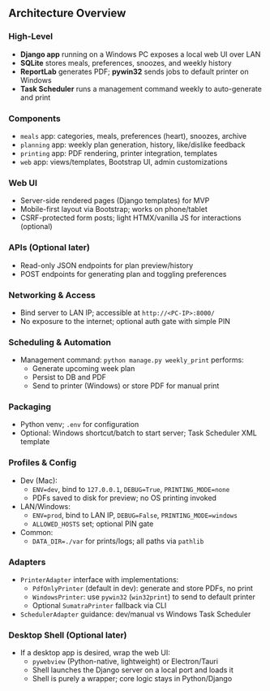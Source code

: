 ## Architecture Overview

### High-Level
- **Django app** running on a Windows PC exposes a local web UI over LAN
- **SQLite** stores meals, preferences, snoozes, and weekly history
- **ReportLab** generates PDF; **pywin32** sends jobs to default printer on Windows
- **Task Scheduler** runs a management command weekly to auto-generate and print

### Components
- `meals` app: categories, meals, preferences (heart), snoozes, archive
- `planning` app: weekly plan generation, history, like/dislike feedback
- `printing` app: PDF rendering, printer integration, templates
- `web` app: views/templates, Bootstrap UI, admin customizations

### Web UI
- Server-side rendered pages (Django templates) for MVP
- Mobile-first layout via Bootstrap; works on phone/tablet
- CSRF-protected form posts; light HTMX/vanilla JS for interactions (optional)

### APIs (Optional later)
- Read-only JSON endpoints for plan preview/history
- POST endpoints for generating plan and toggling preferences

### Networking & Access
- Bind server to LAN IP; accessible at `http://<PC-IP>:8000/`
- No exposure to the internet; optional auth gate with simple PIN

### Scheduling & Automation
- Management command: `python manage.py weekly_print` performs:
  - Generate upcoming week plan
  - Persist to DB and PDF
  - Send to printer (Windows) or store PDF for manual print

### Packaging
- Python venv; `.env` for configuration
- Optional: Windows shortcut/batch to start server; Task Scheduler XML template

### Profiles & Config
- Dev (Mac):
  - `ENV=dev`, bind to `127.0.0.1`, `DEBUG=True`, `PRINTING_MODE=none`
  - PDFs saved to disk for preview; no OS printing invoked
- LAN/Windows:
  - `ENV=prod`, bind to LAN IP, `DEBUG=False`, `PRINTING_MODE=windows`
  - `ALLOWED_HOSTS` set; optional PIN gate
- Common:
  - `DATA_DIR=./var` for prints/logs; all paths via `pathlib`

### Adapters
- `PrinterAdapter` interface with implementations:
  - `PdfOnlyPrinter` (default in dev): generate and store PDFs, no print
  - `WindowsPrinter`: use `pywin32` (`win32print`) to send to default printer
  - Optional `SumatraPrinter` fallback via CLI
- `SchedulerAdapter` guidance: dev/manual vs Windows Task Scheduler

### Desktop Shell (Optional later)
- If a desktop app is desired, wrap the web UI:
  - `pywebview` (Python-native, lightweight) or Electron/Tauri
  - Shell launches the Django server on a local port and loads it
  - Shell is purely a wrapper; core logic stays in Python/Django
